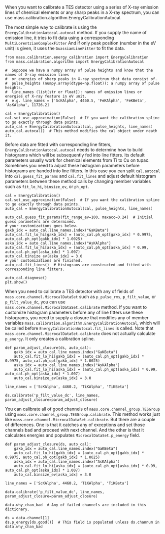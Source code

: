 When you want to calibrate a TES detector using a series of X-ray emission lines of chemical elements or any sharp peaks in a X-ray spectrum, you can use mass.calibration.algorithm.EnergyCalibrationAutocal.

The most simple way to calibrate is using the `EnergyCalibrationAutocal.autocal` method. If you supply the name of emission line, it tries to fit data using a corresponding `MultiLorentzianComplexFitter` And if only peak position (number in the eV unit) is given, it uses the `GuassianLineFitter` to fit the data.
```python3
from mass.calibration.energy_calibration import EnergyCalibration
from mass.calibration.algorithm import EnergyCalibrationAutocal

#  Suppose we have a numpy array of pulse heights and know that the names of X-ray emission lines
#  or energies of sharp peaks in X-ray spectrum that data consist of.
#  pulse_heights (numpy.array(dtype=np.float)): a numpy array of pulse heights.
#  line_names (list[str or float]): names of emission lines or energies of X-ray feature in eV unit.
#  e.g. line_names = ['ScKAlpha', 4460.5, 'FeKAlpha', 'FeKBeta', 'AsKAlpha', 11726.2]

cal = EnergyCalibration()
cal.set_use_approximation(False)  # If you want the calibration spline to go exactly through data points.
auto_cal = EnergyCalibrationAutocal(cal, pulse_heights, line_names)
auto_cal.autocal()  # This method modifies the cal object under neath it.
```

Before data are fitted with corresponding line fitters, `EnergyCalibrationAutocal.autocal` needs to determine how to build histograms which will be subsequently fed into line fitters. Its default parameters usually work for chemical elements from Ti to Cu on tupac. Sometimes you need to adjust these histogram parameters before histograms are handed into line fitters.
In this case you can split `cal.autocal` into `cal.guess_fit_params` and `cal.fit_lines` and adjust default histogram parameters between these method calls by changing member variables such as `fit_lo_hi`, `binsize_ev`, or `ph_opt`. 

```python3
cal = EnergyCalibration()
cal.set_use_approximation(False)  # If you want the calibration spline to go exactly through data points.
auto_cal = EnergyCalibrationAutocal(cal, pulse_heights, line_names)

auto_cal.guess_fit_params(fit_range_ev=100, maxacc=0.24)  # Initial guess parameters are determined.
# your customizations goes below.
gakb_idx = auto_cal.line_names.index("GaKBeta")
auto_cal.fit_lo_hi[gakb_idx] = (auto_cal.ph_opt[gakb_idx] * 0.9975, auto_cal.ph_opt[gakb_idx] * 1.0025)
aska_idx = auto_cal.line_names.index("AsKAlpha")
auto_cal.fit_lo_hi[aska_idx] = (auto_cal.ph_opt[aska_idx] * 0.99, auto_cal.ph_opt[aska_idx] * 1.007)
auto_cal.binsize_ev[aska_idx] = 3.0
# your customizations are finished.
auto_cal.fit_lines()  # Histograms are constructed and fitted with corresponding line fitters.

auto_cal.diagnose()
plt.show()
```

When you need to calibrate a TES detector with any of fields of `mass.core.channel.MicrocalDataSet` such as `p_pulse_rms`, `p_filt_value`, or `p_filt_value_dc`, you can use `mass.core.channel.MicrocalDataSet.calibrate` method.
If you want to customize histogram parameters before any of line fitters use these histograms, you need to supply a closure that modifies any of member variables `mass.calibration.algorithm.EnergyCalibrationAutocal`, which will be called before `EnergyCalibrationAutocal.fit_lines` is called.
Note that `mass.core.channel.MicrocalDataSet.calibrate` does not actually calculate `p_energy`. It only creates a calibration spline.

```python3
def param_adjust_closure(ds, auto_cal):
    gakb_idx = auto_cal.line_names.index("GaKBeta")
    auto_cal.fit_lo_hi[gakb_idx] = (auto_cal.ph_opt[gakb_idx] * 0.9975, auto_cal.ph_opt[gakb_idx] * 1.0025)
    aska_idx = auto_cal.line_names.index("AsKAlpha")
    auto_cal.fit_lo_hi[aska_idx] = (auto_cal.ph_opt[aska_idx] * 0.99, auto_cal.ph_opt[aska_idx] * 1.007)
    auto_cal.binsize_ev[aska_idx] = 3.0

line_names = ['ScKAlpha', 4460.2, 'TiKAlpha', 'TiKBeta']
 
ds.calibrate('p_filt_value_dc', line_names, param_adjust_closure=param_adjust_closure) 
```

You can calibrate all of good channels of `mass.core.channel_group.TESGroup` using `mass.core.channel_group.TESGroup.calibrate`. This method works just like `mass.core.channel.MicrocalDataSet.calibrate`. But there are a couple of differences. One is that it catches any of exceptions and set those channels bad and proceed with next channel. And the other is that it calculates energies and populates `MicrocalDataSet.p_energy` field.

```python3
def param_adjust_closure(ds, auto_cal):
    gakb_idx = auto_cal.line_names.index("GaKBeta")
    auto_cal.fit_lo_hi[gakb_idx] = (auto_cal.ph_opt[gakb_idx] * 0.9975, auto_cal.ph_opt[gakb_idx] * 1.0025)
    aska_idx = auto_cal.line_names.index("AsKAlpha")
    auto_cal.fit_lo_hi[aska_idx] = (auto_cal.ph_opt[aska_idx] * 0.99, auto_cal.ph_opt[aska_idx] * 1.007)
    auto_cal.binsize_ev[aska_idx] = 3.0

line_names = ['ScKAlpha', 4460.2, 'TiKAlpha', 'TiKBeta']
 
data.calibrate('p_filt_value_dc', line_names, param_adjust_closure=param_adjust_closure)

data.why_chan_bad  # Any of failed channels are included in this dictionary.

ds = data.channel[1]
ds.p_energy[ds.good()]  # This field is populated unless ds.channum in data.why_chan_bad
```
